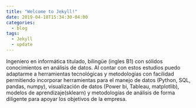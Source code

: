 ```yaml
---
title: "Welcome to Jekyll!"
date: 2019-04-18T15:34:30-04:00
categories:
  - blog
tags:
  - Jekyll
  - update
---
```

Ingeniero en informática titulado, bilingüe (ingles B1) con sólidos conocimientos en análisis de datos. Al contar con estos estudios puedo adaptarme a herramientas tecnológicas y metodologías con facilidad permitiendo incorporar herramientas para el manejo de datos (Python, SQL, pandas, numpy), visualización de datos (Power bi, Tableau, matplotlib), modelos de aprendizaje(sklearn) y metodologías de análisis de forma diligente para apoyar los objetivos de la empresa.
